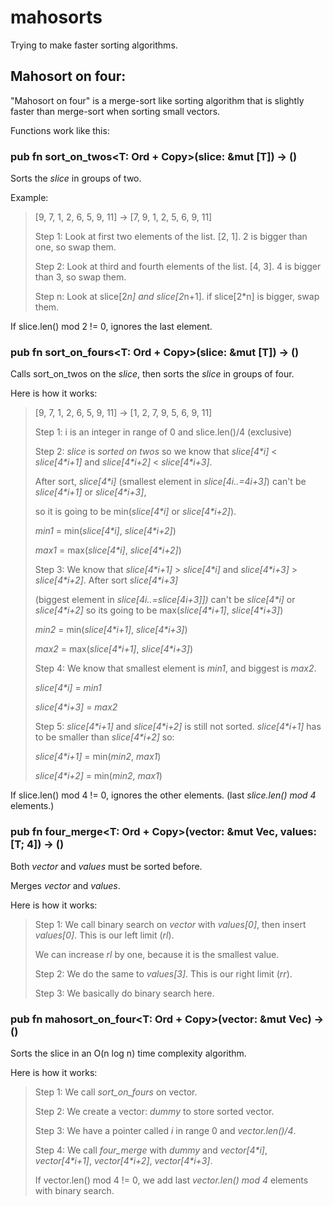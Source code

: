# mahosorts
Trying to make faster sorting algorithms.

## Mahosort on four:
"Mahosort on four" is a merge-sort like sorting algorithm that is slightly faster than merge-sort when sorting small vectors. 

Functions work like this:

### pub fn sort_on_twos<T: Ord + Copy>(slice: &mut [T]) -> ()
Sorts the _slice_ in groups of two.

Example:

> [9, 7, 1, 2, 6, 5, 9, 11] -> [7, 9, 1, 2, 5, 6, 9, 11]
> 
> Step 1: Look at first two elements of the list. [2, 1]. 2 is bigger than one, so swap them.
> 
> Step 2: Look at third and fourth elements of the list. [4, 3]. 4 is bigger than 3, so swap them.
> 
> Step n: Look at slice[2*n] and slice[2*n+1]. if slice[2*n] is bigger, swap them.
> 
If slice.len() mod 2 != 0, ignores the last element.

### pub fn sort_on_fours<T: Ord + Copy>(slice: &mut [T]) -> ()
Calls sort_on_twos on the _slice_, then sorts the _slice_ in groups of four.

Here is how it works:

> [9, 7, 1, 2, 6, 5, 9, 11] -> [1, 2, 7, 9, 5, 6, 9, 11]
> 
> Step 1: i is an integer in range of 0 and slice.len()/4 (exclusive)
> 
> Step 2: _slice_ is _sorted on twos_ so we know that _slice[4*i]_ < _slice[4*i+1]_ and _slice[4*i+2]_ < _slice[4*i+3]_.
> 
> After sort, _slice[4*i]_ (smallest element in _slice[4*i..=4*i+3]_) can't be _slice[4*i+1]_ or _slice[4*i+3]_,
> 
> so it is going to be min(_slice[4*i]_ or _slice[4*i+2]_).
> 
> _min1_ = min(_slice[4*i]_, _slice[4*i+2]_)
> 
> _max1_ = max(_slice[4*i]_, _slice[4*i+2]_)
> 
> Step 3: We know that _slice[4*i+1]_ > _slice[4*i]_ and _slice[4*i+3]_ > _slice[4*i+2]_. After sort _slice[4*i+3]_
> 
> (biggest element in _slice[4*i..=slice[4*i+3]])_ can't be _slice[4*i]_ or _slice[4*i+2]_ so its going to be max(_slice[4*i+1]_, _slice[4*i+3]_)
> 
> _min2_ = min(_slice[4*i+1]_, _slice[4*i+3]_)
> 
> _max2_ = max(_slice[4*i+1]_, _slice[4*i+3]_)
> 
> Step 4: We know that smallest element is _min1_, and biggest is _max2_.
> 
> _slice[4*i]_ = _min1_
>
> _slice[4*i+3]_ = _max2_
>
> Step 5: _slice[4*i+1]_ and _slice[4*i+2]_ is still not sorted. _slice[4*i+1]_ has to be smaller than _slice[4*i+2]_ so:
> 
> _slice[4*i+1]_ = min(_min2_, _max1_)
> 
> _slice[4*i+2]_ = min(_min2_, _max1_)

If slice.len() mod 4 != 0, ignores the other elements. (last _slice.len() mod 4_ elements.)

### pub fn four_merge<T: Ord + Copy>(vector: &mut Vec<T>, values: [T; 4]) -> ()

Both _vector_ and _values_ must be sorted before.

Merges _vector_ and _values_.

Here is how it works:

> Step 1: We call binary search on _vector_ with _values[0]_, then insert _values[0]_. This is our left limit (_rl_).
>
> We can increase _rl_ by one, because it is the smallest value.
>
> Step 2: We do the same to _values[3]_. This is our right limit (_rr_).
>
> Step 3: We basically do binary search here.

### pub fn mahosort_on_four<T: Ord + Copy>(vector: &mut Vec<T>) -> ()

Sorts the slice in an O(n log n) time complexity algorithm.

Here is how it works:

> Step 1: We call _sort_on_fours_ on vector.
> 
> Step 2: We create a vector: _dummy_ to store sorted vector.
>
> Step 3: We have a pointer called _i_ in range 0 and _vector.len()/4_.
>
> Step 4: We call _four_merge_ with _dummy_ and _vector[4*i]_, _vector[4*i+1]_, _vector[4*i+2]_, _vector[4*i+3]_.
>
> If vector.len() mod 4 != 0, we add last _vector.len() mod 4_ elements with binary search.






